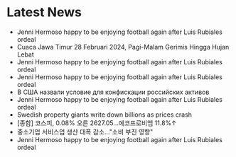 # Latest News
-  Jenni Hermoso happy to be enjoying football again after Luis Rubiales ordeal
-  Cuaca Jawa Timur 28 Februari 2024, Pagi-Malam Gerimis Hingga Hujan Lebat
-  Jenni Hermoso happy to be enjoying football again after Luis Rubiales ordeal
-  Jenni Hermoso happy to be enjoying football again after Luis Rubiales ordeal
-  В США назвали условие для конфискации российских активов
-  Jenni Hermoso happy to be enjoying football again after Luis Rubiales ordeal
-  Swedish property giants write down billions as prices crash
-  [종합] 코스피, 0.08% 오른 2627.05…에코프로비엠 11.8%↑
-  중소기업 서비스업 생산 대폭 감소…"소비 부진 영향"
-  Jenni Hermoso happy to be enjoying football again after Luis Rubiales ordeal
